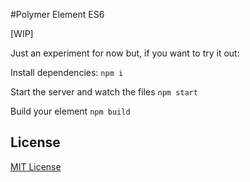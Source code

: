 #Polymer Element ES6

[WIP]

Just an experiment for now but, if you want to try it out:

Install dependencies:
```npm i```

Start the server and watch the files
```npm start```

Build your element
```npm build```

## License

[MIT License](http://opensource.org/licenses/MIT)
